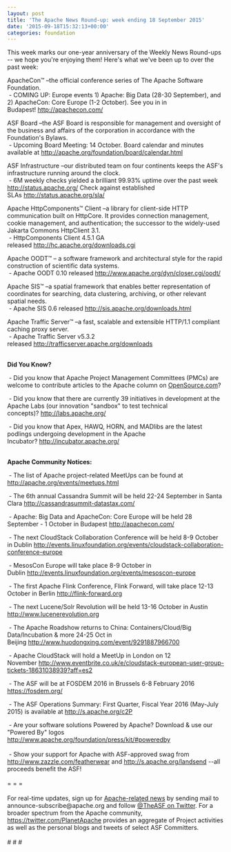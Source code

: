 ```yaml
---
layout: post
title: 'The Apache News Round-up: week ending 18 September 2015'
date: '2015-09-18T15:32:13+00:00'
categories: foundation
---
```

<p>
This week marks our one-year anniversary of the Weekly News Round-ups -- we hope you're enjoying them! Here's what we've been up to over the past week:</p> 
  <p>ApacheCon™ –the official conference series of The Apache Software Foundation.<br />&nbsp;- COMING UP: Europe events 1) Apache: Big Data (28-30 September), and 2) ApacheCon: Core Europe (1-2 October). See you in in Budapest!&nbsp;<a href="http://apachecon.com/">http://apachecon.com/</a></p> 
  <div> 
    <p>ASF Board –the ASF Board is responsible for management and oversight of the business and affairs of the corporation in accordance with the Foundation's Bylaws.<br />&nbsp;- Upcoming Board Meeting: 14 October. Board calendar and minutes available at <a href="http://apache.org/foundation/board/calendar.html">http://apache.org/foundation/board/calendar.html</a></p> 
  </div> 
  <div> 
    <p>ASF Infrastructure –our distributed team on four continents keeps the ASF's infrastructure running around the clock.<br />&nbsp;- 6M weekly checks yielded a brilliant 99.93% uptime over the past week <a href="http://status.apache.org/">http://status.apache.org/</a>&nbsp;Check against established SLAs&nbsp;<a href="http://status.apache.org/sla/">http://status.apache.org/sla/</a></p> 
  </div> 
  <div> 
    <p>Apache HttpComponents™ Client –a library for client-side HTTP communication built on HttpCore. It provides connection management, cookie management, and authentication; the successor to the widely-used Jakarta Commons HttpClient 3.1.<br />&nbsp;- HttpComponents Client 4.5.1 GA released&nbsp;<a href="http://hc.apache.org/downloads.cgi">http://hc.apache.org/downloads.cgi</a></p> 
    <p>Apache OODT™ – a software framework and architectural style for the rapid construction of scientific data systems.<br />&nbsp;- Apache OODT 0.10 released&nbsp;<a href="http://www.apache.org/dyn/closer.cgi/oodt/">http://www.apache.org/dyn/closer.cgi/oodt/</a></p> 
    <p>Apache SIS™ –a spatial framework that enables better representation of coordinates for searching, data clustering, archiving, or other relevant spatial needs.<br />&nbsp;- Apache SIS 0.6 released&nbsp;<a href="http://sis.apache.org/downloads.html">http://sis.apache.org/downloads.html</a></p> 
    <div> 
      <p>Apache Traffic Server™ –a fast, scalable and extensible HTTP/1.1 compliant caching proxy server.<br />&nbsp;- Apache Traffic Server v5.3.2 released&nbsp;<a href="http://trafficserver.apache.org/downloads">http://trafficserver.apache.org/downloads</a></p> 
    </div> 
  </div> 
  <div><strong><br />Did You Know?</strong></div> 
  <div> 
    <p>&nbsp;- Did you know that Apache Project Management Committees (PMCs) are welcome to contribute articles to the Apache column on&nbsp;<a href="http://OpenSource.com">OpenSource.com</a>?&nbsp;</p> 
    <p>&nbsp;- Did you know that there are currently 39 initiatives in development at the Apache Labs (our innovation &quot;sandbox&quot; to test technical concepts)?&nbsp;<a href="http://labs.apache.org/">http://labs.apache.org/</a></p> 
  </div> 
  <div>&nbsp;- Did you know that Apex, HAWQ, HORN, and MADlibs are the latest podlings undergoing development in the Apache Incubator?&nbsp;<a href="http://incubator.apache.org/">http://incubator.apache.org/</a></div> 
  <div><br /></div> 
  <div> 
    <p><strong>Apache Community Notices:</strong></p> 
    <p><strong></strong>&nbsp;- The list of Apache project-related MeetUps can be found at <a href="http://apache.org/events/meetups.html">http://apache.org/events/meetups.html</a></p> 
  </div> 
  <div> 
    <p>&nbsp;- The 6th annual Cassandra Summit will be held 22-24 September in Santa Clara&nbsp;<a href="http://cassandrasummit-datastax.com/">http://cassandrasummit-datastax.com/</a></p> 
  </div> 
  <div> 
    <p><a href="http://theinnovationenterprise.com/summits/big-data-innovation-boston-2015/"></a>&nbsp;- Apache: Big Data and ApacheCon: Core Europe will be held 28 September - 1 October in Budapest <a href="http://apachecon.com/">http://apachecon.com/</a></p> 
  </div> 
  <div> 
    <p>&nbsp;- The next CloudStack Collaboration Conference will be held 8-9 October in Dublin <a href="http://events.linuxfoundation.org/events/cloudstack-collaboration-conference-europe">http://events.linuxfoundation.org/events/cloudstack-collaboration-conference-europe</a></p> 
    <p>&nbsp;- MesosCon Europe will take place 8-9 October in Dublin&nbsp;<a href="http://events.linuxfoundation.org/events/mesoscon-europe">http://events.linuxfoundation.org/events/mesoscon-europe</a></p> 
  </div> 
  <div>&nbsp;- The first Apache Flink Conference, Flink Forward, will take place 12-13 October in Berlin <a href="http://flink-forward.org/">http://flink-forward.org</a></div> 
  <div> 
    <p>&nbsp;- The next Lucene/Solr Revolution will be held 13-16 October in Austin <a href="http://www.lucenerevolution.org/">http://www.lucenerevolution.org</a></p> 
    <p>&nbsp;- The Apache Roadshow returns to China: Containers/Cloud/Big Data/Incubation &amp; more 24-25 Oct in Beijing&nbsp;<a href="http://www.huodongxing.com/event/9291887966700">http://www.huodongxing.com/event/9291887966700</a></p> 
    <p>&nbsp;- Apache CloudStack will hold a MeetUp in London on 12 November&nbsp;<a href="http://www.eventbrite.co.uk/e/cloudstack-european-user-group-tickets-18631038939?aff=es2">http://www.eventbrite.co.uk/e/cloudstack-european-user-group-tickets-18631038939?aff=es2</a> </p> 
  </div> 
  <div> 
    <p>&nbsp;- The ASF will be at FOSDEM 2016 in Brussels 6-8 February 2016 <a href="https://fosdem.org/">https://fosdem.org/</a></p> 
    <p>&nbsp;- The ASF Operations Summary: First Quarter, Fiscal Year 2016 (May-July 2015) is available at&nbsp;<a href="http://s.apache.org/c2P">http://s.apache.org/c2P</a></p> 
  </div> 
  <div>&nbsp;- Are your software solutions Powered by Apache? Download &amp; use our &quot;Powered By&quot; logos <a href="http://www.apache.org/foundation/press/kit/#poweredby">http://www.apache.org/foundation/press/kit/#poweredby</a></div> 
  <div><br /></div> 
  <div>&nbsp;- Show your support for Apache with ASF-approved swag from <a href="http://www.zazzle.com/featherwear">http://www.zazzle.com/featherwear</a> and <a href="http://s.apache.org/landsend">http://s.apache.org/landsend</a> --all proceeds benefit the ASF!&nbsp;</div> 
  <div><br /></div> 
  <div>= = =</div> 
  <div><br /></div> 
  <div>For real-time updates, sign up for <a href="http://apache.org/foundation/mailinglists.html#foundation-announce">Apache-related news</a> by sending mail to announce-subscribe@apache.org and follow <a href="https://twitter.com/TheASF">@TheASF on Twitter</a>. For a broader spectrum from the Apache community, <a href="http://s.apache.org/landsend">https://twitter.com/PlanetApache</a> provides an aggregate of Project activities as well as the personal blogs and tweets of select ASF Committers.</div> 
  <div><br /></div> 
  <div># # #</div>
